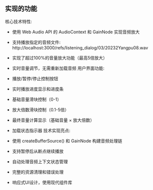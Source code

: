 
## 实现的功能
核心技术特性:

- 使用 Web Audio API 的 AudioContext 和 GainNode 实现音频放大
- 支持播放指定的音频文件: http://localhost:3000/refs/listening_dialog/03/20232Yangpu08.wav
- 实现了超过100%的音量放大功能（最高5倍放大）
- 实时音量调节，无需重新加载音频
用户界面功能:

- 播放/暂停/停止控制按钮
- 实时播放进度显示和进度条
- 基础音量滑块控制（0-1）
- 放大倍数滑块控制（0.1-5倍）
- 最终音量计算显示（基础音量 × 放大倍数）
- 加载状态指示器
技术实现亮点:

- 使用 createBufferSource() 和 GainNode 构建音频处理链
- 支持暂停后从断点继续播放
- 自动处理音频上下文状态管理
- 完整的资源清理和错误处理
- 响应式UI设计，使用现代组件库
